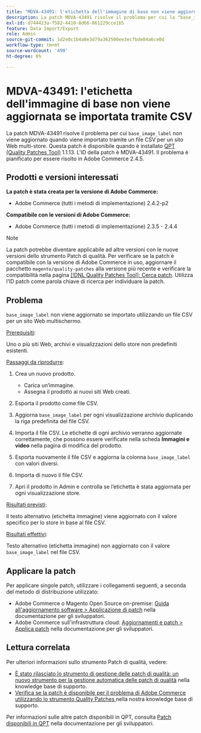 ```yaml
---
title: "MDVA-43491: l'etichetta dell'immagine di base non viene aggiornata quando viene importata tramite CSV"
description: La patch MDVA-43491 risolve il problema per cui la "base_image_label" non viene aggiornata quando viene importata tramite un file CSV per un sito web multi-store. Questa patch è disponibile quando è installato [Quality Patches Tool (QPT)](/help/announcements/adobe-commerce-announcements/magento-quality-patches-released-new-tool-to-self-serve-quality-patches.md) 1.1.13. L'ID della patch è MDVA-43491. Il problema è pianificato per essere risolto in Adobe Commerce 2.4.5.
exl-id: d744423a-f582-4410-8d66-861229cce1b5
feature: Data Import/Export
role: Admin
source-git-commit: 1d2e0c1b4a8e3d79a362500ee3ec7bde84a6ce0d
workflow-type: tm+mt
source-wordcount: '499'
ht-degree: 0%

---
```


# MDVA-43491: l&#39;etichetta dell&#39;immagine di base non viene aggiornata se importata tramite CSV

La patch MDVA-43491 risolve il problema per cui `base_image_label` non viene aggiornato quando viene importato tramite un file CSV per un sito Web multi-store. Questa patch è disponibile quando è installato [QPT (Quality Patches Tool)](/help/announcements/adobe-commerce-announcements/magento-quality-patches-released-new-tool-to-self-serve-quality-patches.md) 1.1.13. L&#39;ID della patch è MDVA-43491. Il problema è pianificato per essere risolto in Adobe Commerce 2.4.5.

## Prodotti e versioni interessati

**La patch è stata creata per la versione di Adobe Commerce:**

* Adobe Commerce (tutti i metodi di implementazione) 2.4.2-p2

**Compatibile con le versioni di Adobe Commerce:**

* Adobe Commerce (tutti i metodi di implementazione) 2.3.5 - 2.4.4

>[!NOTE]
>
>La patch potrebbe diventare applicabile ad altre versioni con le nuove versioni dello strumento Patch di qualità. Per verificare se la patch è compatibile con la versione di Adobe Commerce in uso, aggiornare il pacchetto `magento/quality-patches` alla versione più recente e verificare la compatibilità nella pagina [[!DNL Quality Patches Tool]: Cerca patch](https://devdocs.magento.com/quality-patches/tool.html#patch-grid). Utilizza l’ID patch come parola chiave di ricerca per individuare la patch.

## Problema

`base_image_label` non viene aggiornato se importato utilizzando un file CSV per un sito Web multischermo.

<u>Prerequisiti</u>:

Uno o più siti Web, archivi e visualizzazioni dello store non predefiniti esistenti.

<u>Passaggi da riprodurre</u>:

1. Crea un nuovo prodotto.

   * Carica un’immagine.
   * Assegna il prodotto ai nuovi siti Web creati.

1. Esporta il prodotto come file CSV.
1. Aggiorna `base_image_label` per ogni visualizzazione archivio duplicando la riga predefinita del file CSV.
1. Importa il file CSV. Le etichette di ogni archivio verranno aggiornate correttamente, che possono essere verificate nella scheda **Immagini e video** nella pagina di modifica del prodotto.
1. Esporta nuovamente il file CSV e aggiorna la colonna `base_image_label` con valori diversi.
1. Importa di nuovo il file CSV.
1. Apri il prodotto in Admin e controlla se l’etichetta è stata aggiornata per ogni visualizzazione store.

<u>Risultati previsti</u>:

Il testo alternativo (etichetta immagine) viene aggiornato con il valore specifico per lo store in base al file CSV.

<u>Risultati effettivi</u>:

Testo alternativo (etichetta immagine) non aggiornato con il valore `base_image_label` nel file CSV.

## Applicare la patch

Per applicare singole patch, utilizzare i collegamenti seguenti, a seconda del metodo di distribuzione utilizzato:

* Adobe Commerce o Magento Open Source on-premise: [Guida all&#39;aggiornamento software > Applicazione di patch](https://devdocs.magento.com/guides/v2.4/comp-mgr/patching/mqp.html) nella documentazione per gli sviluppatori.
* Adobe Commerce sull&#39;infrastruttura cloud: [Aggiornamenti e patch > Applica patch](https://devdocs.magento.com/cloud/project/project-patch.html) nella documentazione per gli sviluppatori.

## Lettura correlata

Per ulteriori informazioni sullo strumento Patch di qualità, vedere:

* [È stato rilasciato lo strumento di gestione delle patch di qualità: un nuovo strumento per la gestione automatica delle patch di qualità](/help/announcements/adobe-commerce-announcements/magento-quality-patches-released-new-tool-to-self-serve-quality-patches.md) nella knowledge base di supporto.
* [Verifica se la patch è disponibile per il problema di Adobe Commerce utilizzando lo strumento Quality Patches ](/help/support-tools/patches-available-in-qpt-tool/check-patch-for-magento-issue-with-magento-quality-patches.md) nella nostra knowledge base di supporto.

Per informazioni sulle altre patch disponibili in QPT, consulta [Patch disponibili in QPT](https://devdocs.magento.com/quality-patches/tool.html#patch-grid) nella documentazione per gli sviluppatori.
